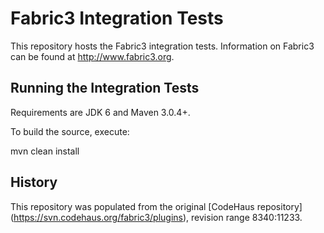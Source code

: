 Fabric3 Integration Tests
=====================

This repository hosts the Fabric3 integration tests. Information on Fabric3 can be found at http://www.fabric3.org.


Running the Integration Tests
-------------------------------

Requirements are JDK 6 and Maven 3.0.4+.

To build the source, execute:

mvn clean install

History
-------------------------
This repository was populated from the original [CodeHaus repository] (https://svn.codehaus.org/fabric3/plugins), revision range 8340:11233.

